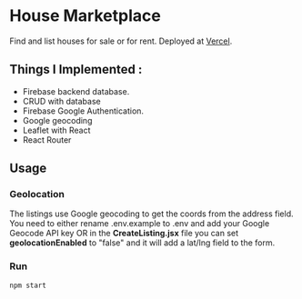 # House Marketplace

Find and list houses for sale or for rent. Deployed at [Vercel](https://house-marketplace-six-mu.vercel.app/).

## Things I Implemented :
* Firebase backend database.
* CRUD with database
* Firebase Google Authentication.
* Google geocoding
* Leaflet with React
* React Router

## Usage

### Geolocation

The listings use Google geocoding to get the coords from the address field. You need to either rename .env.example to .env and add your Google Geocode API key OR in the **CreateListing.jsx** file you can set **geolocationEnabled** to "false" and it will add a lat/lng field to the form.

### Run

```bash
npm start
```
